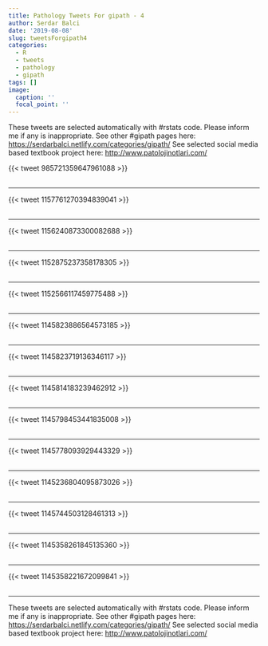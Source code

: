 ```yaml
---
title: Pathology Tweets For gipath - 4
author: Serdar Balci
date: '2019-08-08'
slug: tweetsForgipath4
categories:
  - R
  - tweets
  - pathology
  - gipath
tags: []
image:
  caption: ''
  focal_point: ''
---
```



These tweets are selected automatically with #rstats code. Please inform me if any is inappropriate.
See other #gipath pages here: https://serdarbalci.netlify.com/categories/gipath/ 
See selected social media based textbook project here: http://www.patolojinotlari.com/

{{< tweet 985721359647961088 >}}
<br>
<br>
<hr>
{{< tweet 1157761270394839041 >}}
<br>
<br>
<hr>
{{< tweet 1156240873300082688 >}}
<br>
<br>
<hr>
{{< tweet 1152875237358178305 >}}
<br>
<br>
<hr>
{{< tweet 1152566117459775488 >}}
<br>
<br>
<hr>
{{< tweet 1145823886564573185 >}}
<br>
<br>
<hr>
{{< tweet 1145823719136346117 >}}
<br>
<br>
<hr>
{{< tweet 1145814183239462912 >}}
<br>
<br>
<hr>
{{< tweet 1145798453441835008 >}}
<br>
<br>
<hr>
{{< tweet 1145778093929443329 >}}
<br>
<br>
<hr>
{{< tweet 1145236804095873026 >}}
<br>
<br>
<hr>
{{< tweet 1145744503128461313 >}}
<br>
<br>
<hr>
{{< tweet 1145358261845135360 >}}
<br>
<br>
<hr>
{{< tweet 1145358221672099841 >}}
<br>
<br>
<hr>


These tweets are selected automatically with #rstats code. Please inform me if any is inappropriate.
See other #gipath pages here: https://serdarbalci.netlify.com/categories/gipath/ 
See selected social media based textbook project here: http://www.patolojinotlari.com/
